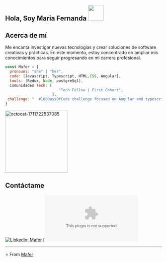 <h2> Hola, Soy Maria Fernanda   <img src="https://media.giphy.com/media/mGcNjsfWAjY5AEZNw6/giphy.gif" width="50"></h2>

<h2>Acerca de mí</h2>

Me encanta investigar nuevas tecnologías y crear soluciones de software creativas y prácticas. En este momento, estoy concentrado en ampliar mis conocimientos para seguir progresando en mi carrera profesional.





```javascript
const Mafer = {
  pronouns: "she" | "her",
  code: [Javascript, Typescript, HTML,CSS, Angular],
  tools: [Redux, Node, postgreSql],
  Comunidades Tech: [
                        "Tech Fellow | First Cohort", 
                     ],
 challenge: "  #100DaysOfCode challenge focused on Angular and typescript"
}
```

<!-- El siguiente código HTML insertará la imagen y establecerá su tamaño -->
<img src="https://github.com/mafer23/mafer23/assets/39041288/fade0c32-f42d-4001-8253-0dd840508a50" alt="octocat-1711722537085" width="200" height="200"> <h2> Contáctame </h2>

[![Linkedin: Mafer](https://img.shields.io/badge/-Mafer-blue?style=flat-square&logo=Linkedin&logoColor=white&link=https://www.linkedin.com/in/fernandapalencia/)](https://www.linkedin.com/in/fernandapalencia/)
[![Gmail Mafer](mafer18199420@gmail.com)

---

⭐️ From [Mafer](https://github.com/mafer23)

